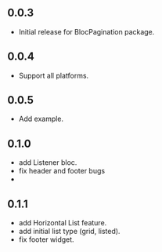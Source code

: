 ## 0.0.3
* Initial release for BlocPagination package.

## 0.0.4
* Support all platforms.

## 0.0.5
* Add example.

## 0.1.0
* add Listener bloc.
* fix header and footer bugs
* 
## 0.1.1
* add Horizontal List feature.
* add initial list type (grid, listed).
* fix footer widget.

